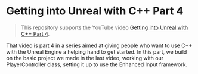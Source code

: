 #  Getting into Unreal with C++ Part 4
> This repository supports the YouTube video [Getting into Unreal with C++ Part 4](https://www.youtube.com/).  

That video is part 4 in a series aimed at giving people who want to use C++ with the Unreal Engine a helping hand to get started.
In this part, we build on the basic project we made in the last video, working with our PlayerController class,
setting it up to use the Enhanced Input framework.

